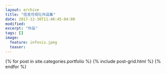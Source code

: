 ```yaml
---
layout: archive
title: "信息可视化作品集"
date: 2017-12-30T11:40:45-04:00
modified:
excerpt: "作品"
tags: []
image: 
  feature: infovis.jpeg
  teaser:
---
```



<div class="tiles">
{% for post in site.categories.portfolio %}
  {% include post-grid.html %}
{% endfor %}
</div><!-- /.tiles 把所有categories 有infovis 的列出來-->


